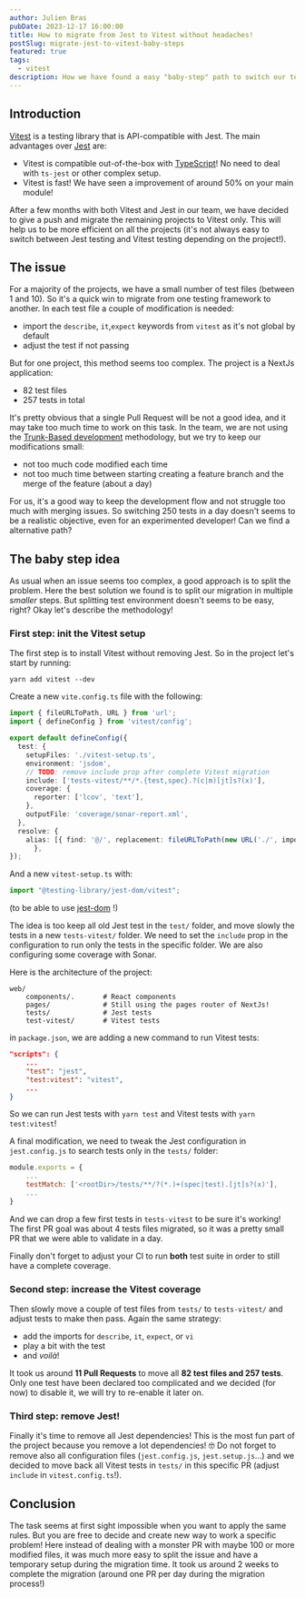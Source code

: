 ```yaml
---
author: Julien Bras
pubDate: 2023-12-17 16:00:00
title: How to migrate from Jest to Vitest without headaches!
postSlug: migrate-jest-to-vitest-baby-steps
featured: true
tags:
  - vitest
description: How we have found a easy "baby-step" path to switch our tests from Jest to the Vitest framework on a 250+ tests project.
---
```


## Introduction

[Vitest](https://vitest.dev) is a testing library that is API-compatible with Jest. The main advantages over [Jest](https://jestjs.io) are:

- Vitest is compatible out-of-the-box with [TypeScript](https://www.typescriptlang.org)! No need to deal with `ts-jest` or other complex setup.
- Vitest is fast! We have seen a improvement of around 50% on your main module!

After a few months with both Vitest and Jest in our team, we have decided to give a push and migrate the remaining projects to Vitest only. This will help us to be more efficient on all the projects (it's not always easy to switch between Jest testing and Vitest testing depending on the project!).

## The issue

For a majority of the projects, we have a small number of test files (between 1 and 10). So it's a quick win to migrate from one testing framework to another. In each test file a couple of modification is needed:

- import the `describe`, `it`,`expect` keywords from `vitest` as it's not global by default
- adjust the test if not passing

But for one project, this method seems too complex. The project is a NextJs application:

- 82 test files
- 257 tests in total

It's pretty obvious that a single Pull Request will be not a good idea, and it may take too much time to work on this task. In the team, we are not using the [Trunk-Based development](https://trunkbaseddevelopment.com) methodology, but we try to keep our modifications small:

- not too much code modified each time
- not too much time between starting creating a feature branch and the merge of the feature (about a day)

For us, it's a good way to keep the development flow and not struggle too much with merging issues. So switching 250 tests in a day doesn't seems to be a realistic objective, even for an experimented developer! Can we find a alternative path?

## The baby step idea

As usual when an issue seems too complex, a good approach is to split the problem. Here the best solution we found is to split our migration in multiple _smaller_ steps. But splitting test environment doesn't seems to be easy, right? Okay let's describe the methodology!

### First step: init the Vitest setup

The first step is to install Vitest without removing Jest. So in the project let's start by running:

```
yarn add vitest --dev
```

Create a new `vite.config.ts` file with the following:

```typescript
import { fileURLToPath, URL } from 'url';
import { defineConfig } from 'vitest/config';

export default defineConfig({
  test: {
    setupFiles: './vitest-setup.ts',
    environment: 'jsdom',
    // TODO: remove include prop after complete Vitest migration
    include: ['tests-vitest/**/*.{test,spec}.?(c|m)[jt]s?(x)'],
    coverage: {
      reporter: ['lcov', 'text'],
    },
    outputFile: 'coverage/sonar-report.xml',
  },
  resolve: {
    alias: [{ find: '@/', replacement: fileURLToPath(new URL('./', import.meta.url))
      },
});
```

And a new `vitest-setup.ts` with:

```typescript
import "@testing-library/jest-dom/vitest";
```

(to be able to use [jest-dom](https://github.com/testing-library/jest-dom) !)

The idea is too keep all old Jest test in the `test/` folder, and move slowly the tests in a new `tests-vitest/` folder. We need to set the `include` prop in the configuration to run only the tests in the specific folder. We are also configuring some coverage with Sonar.

Here is the architecture of the project:

```
web/
	components/.       # React components
	pages/             # Still using the pages router of NextJs!
	tests/             # Jest tests
	test-vitest/       # Vitest tests
```

in `package.json`, we are adding a new command to run Vitest tests:

```json
"scripts": {
	...
	"test": "jest",
    "test:vitest": "vitest",
    ...
}
```

So we can run Jest tests with `yarn test` and Vitest tests with `yarn test:vitest`!

A final modification, we need to tweak the Jest configuration in `jest.config.js` to search tests only in the `tests/` folder:

```javascript
module.exports = {
	...
	testMatch: ['<rootDir>/tests/**/?(*.)+(spec|test).[jt]s?(x)'],
	...
}
```

And we can drop a few first tests in `tests-vitest` to be sure it's working! The first PR goal was about 4 tests files migrated, so it was a pretty small PR that we were able to validate in a day.

Finally don't forget to adjust your CI to run **both** test suite in order to still have a complete coverage.

### Second step: increase the Vitest coverage

Then slowly move a couple of test files from `tests/` to `tests-vitest/` and adjust tests to make then pass. Again the same strategy:

- add the imports for `describe`, `it`, `expect`, or `vi`
- play a bit with the test
- and _voilà_!

It took us around **11 Pull Requests** to move all **82 test files and 257 tests**. Only one test have been declared too complicated and we decided (for now) to disable it, we will try to re-enable it later on.

### Third step: remove Jest!

Finally it's time to remove all Jest dependencies! This is the most fun part of the project because you remove a lot dependencies! 🤓 Do not forget to remove also all configuration files (`jest.config.js`, `jest.setup.js`...) and we decided to move back all Vitest tests in `tests/` in this specific PR (adjust `include` in `vitest.config.ts`!).

## Conclusion

The task seems at first sight impossible when you want to apply the same rules. But you are free to decide and create new way to work a specific problem! Here instead of dealing with a monster PR with maybe 100 or more modified files, it was much more easy to split the issue and have a temporary setup during the migration time. It took us around 2 weeks to complete the migration (around one PR per day during the migration process!)
